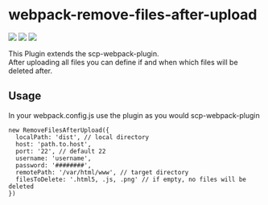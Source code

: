<h1 align="left">webpack-remove-files-after-upload</h1>
<p align="left"><img src="https://img.shields.io/badge/ELCO%20AG-SMS-red.svg" /> <img src="https://img.shields.io/badge/license-MIT-blue.svg" /> <img src="https://img.shields.io/badge/webpack-plugin-blue.svg" /></p>
<p>This Plugin extends the scp-webpack-plugin.<br />After uploading all files you can define if and when which files will be deleted after.</p>
<h2 align="left">Usage</h2>
<p>In your webpack.config.js use the plugin as you would scp-webpack-plugin</p>

```
new RemoveFilesAfterUpload({
  localPath: 'dist', // local directory
  host: 'path.to.host',          
  port: '22', // default 22
  username: 'username',
  password: '########',
  remotePath: '/var/html/www', // target directory
  filesToDelete: '.html5, .js, .png' // if empty, no files will be deleted
})
```
